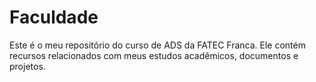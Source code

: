 # Faculdade

Este é o meu repositório do curso de ADS da FATEC Franca. Ele contém recursos relacionados com meus estudos acadêmicos, documentos e projetos.


